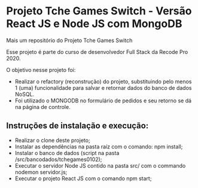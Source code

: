 # Projeto Tche Games Switch - Versão React JS e Node JS com  MongoDB

Mais um repositório do Projeto Tche Games Switch

Esse projeto é parte do curso de desenvolvedor Full Stack da Recode Pro 2020.

O objetivo nesse projeto foi:
* Realizar o refactory (reconstrução) do projeto, substituindo pelo menos 1 (uma) funcionalidade para salvar e retornar dados do banco de dados NoSQL.
* Foi utilizado o MONGODB no formulário de pedidos e seu retorno se dá na página de controle.


## Instruções de instalação e execução:
* Realizar o clone deste projeto;
* Instalar as dependências na pasta raíz com o comando: npm install;
* Instalar o banco de dados (script na pasta /src/bancodados/tchegames0102);
* Executar o servidor Node JS contido na pasta src/ com o commando nodemon servidor.js;
* Executar o projeto React JS com o comando npm start;
